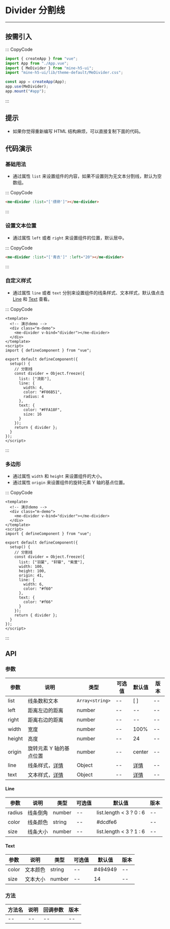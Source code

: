 # Divider 分割线

---

## 按需引入

::: CopyCode

```JavaScript
import { createApp } from "vue";
import App from "./App.vue";
import { MeDivider } from "mine-h5-ui";
import "mine-h5-ui/lib/theme-default/MeDivider.css";

const app = createApp(App);
app.use(MeDivider);
app.mount("#app");
```

:::

## 提示

- 如果你觉得重新编写 HTML 结构麻烦，可以直接复制下面的代码。

## 代码演示

### 基础用法

- 通过属性 `list` 来设置组件的内容，如果不设置则为无文本分割线，默认为空数组。

::: CopyCode

```HTML
<me-divider :list="['缥缈']"></me-divider>
```

:::

### 设置文本位置

- 通过属性 `left` 或者 `right` 来设置组件的位置，默认居中。

::: CopyCode

```HTML
<me-divider :list="['青衣']" :left="20"></me-divider>
```

:::

### 自定义样式

- 通过属性 `line` 或者 `text` 分别来设置组件的线条样式、文本样式，默认值点击 [Line](#line) 和 [Text](#text) 查看。

::: CopyCode

```Vue
<template>
  <!-- 演示demo -->
  <div class="m-demo">
    <me-divider v-bind="divider"></me-divider>
  </div>
</template>
<script>
import { defineComponent } from "vue";

export default defineComponent({
  setup() {
    // 分割线
    const divider = Object.freeze({
      list: ["流影"],
      line: {
        width: 4,
        color: "#F06B51",
        radius: 4
      },
      text: {
        color: "#FFA18F",
        size: 16
      }
    });
    return { divider };
  }
});
</script>
```

:::

### 多边形

- 通过属性 `width` 和 `height` 来设置组件的大小。
- 通过属性 `origin` 来设置组件的旋转元素 Y 轴的基点位置。

::: CopyCode

```Vue
<template>
  <!-- 演示demo -->
  <div class="m-demo">
    <me-divider v-bind="divider"></me-divider>
  </div>
</template>
<script>
import { defineComponent } from "vue";

export default defineComponent({
  setup() {
    // 分割线
    const divider = Object.freeze({
      list: ["羽裳", "轩辕", "紫萱"],
      width: 100,
      height: 100,
      origin: 41,
      line: {
        width: 6,
        color: "#f60"
      },
      text: {
        color: "#f66"
      }
    });
    return { divider };
  }
});
</script>
```

:::

## API

### 参数

| 参数   | 说明                    | 类型            | 可选值 | 默认值        | 版本 |
| ------ | ----------------------- | --------------- | ------ | ------------- | ---- |
| list   | 线条数和文本            | `Array<string>` | --     | [ ]           | --   |
| left   | 距离左边的距离          | number          | --     | --            | --   |
| right  | 距离右边的距离          | number          | --     | --            | --   |
| width  | 宽度                    | number          | --     | 100%          | --   |
| height | 高度                    | number          | --     | 24            | --   |
| origin | 旋转元素 Y 轴的基点位置 | number          | --     | center        | --   |
| line   | 线条样式，[详情](#line) | Object          | --     | [详情](#line) | --   |
| text   | 文本样式，[详情](#text) | Object          | --     | [详情](#text) | --   |

<h4 id="line">Line</h4>

| 参数   | 说明     | 类型   | 可选值 | 默认值                  | 版本 |
| ------ | -------- | ------ | ------ | ----------------------- | ---- |
| radius | 线条倒角 | number | --     | list.length < 3 ? 0 : 6 | --   |
| color  | 线条颜色 | string | --     | #dcdfe6                 | --   |
| size   | 线条大小 | number | --     | list.length < 3 ? 1 : 6 | --   |

<h4 id="text">Text</h4>

| 参数  | 说明     | 类型   | 可选值 | 默认值  | 版本 |
| ----- | -------- | ------ | ------ | ------- | ---- |
| color | 文本颜色 | string | --     | #494949 | --   |
| size  | 文本大小 | number | --     | 14      | --   |

### 方法

| 方法名 | 说明 | 回调参数 | 版本 |
| ------ | ---- | -------- | ---- |
| --     | --   | --       | --   |
